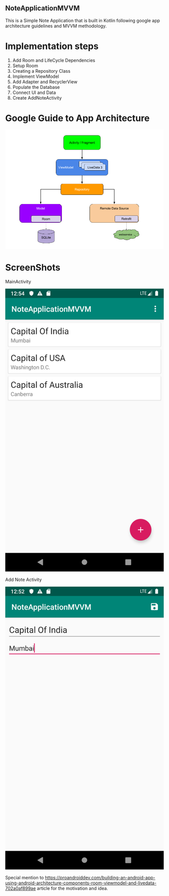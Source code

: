 ## NoteApplicationMVVM

This is a Simple Note Application that is built in Kotlin following google app architecture guidelines and MVVM methodology.

# Implementation steps

1. Add Room and LifeCycle Dependencies
2. Setup Room
3. Creating a Repository Class
4. Implement ViewModel
5. Add Adapter and RecyclerView
6. Populate the Database
7. Connect UI and Data
8. Create AddNoteActivity

# Google Guide to App Architecture
![GoogleGuideToAppArchitecture.png](GoogleGuideToAppArchitecture.png)

# ScreenShots

MainActivity

![mainactivity.png](mainactivity.png)

Add Note Activity

![newnote.png](newnote.png)

Special mention to https://proandroiddev.com/building-an-android-app-using-android-architecture-components-room-viewmodel-and-livedata-702a0af899ae article for the motivation and idea.
